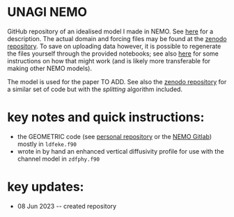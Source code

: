 # UNAGI NEMO

GitHub repository of an idealised model I made in NEMO. See [here](https://nemo-related.readthedocs.io/en/latest/nemo_notes/unagi_config.html) for a description. The actual domain and forcing files may be found at the [zenodo repository](http://dx.doi.org/10.5281/zenodo.8002828). To save on uploading data however, it is possible to regenerate the files yourself through the provided notebooks; see also [here](https://nemo-related.readthedocs.io/en/latest/nemo_notes/unagi_config.html) for some instructions on how that might work (and is likely more transferable for making other NEMO models).

The model is used for the paper TO ADD. See also the [zenodo repository](http://dx.doi.org/10.5281/zenodo.8002828) for a similar set of code but with the _splitting_ algorithm included.

# key notes and quick instructions:
* the GEOMETRIC code (see [personal repository](https://github.com/julianmak/GEOMETRIC_code) or the [NEMO Gitlab](https://forge.nemo-ocean.eu/nemo/nemo/-/merge_requests/202)) mostly in `ldfeke.f90`
* wrote in by hand an enhanced vertical diffusivity profile for use with the channel model in `zdfphy.f90`

# key updates:
* 08 Jun 2023 -- created repository
